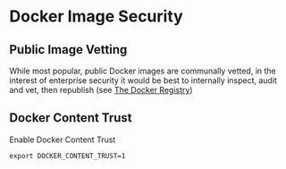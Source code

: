 Docker Image Security
===

## Public Image Vetting

While most popular, public Docker images are communally vetted, in the interest of enterprise security it would be best to internally inspect, audit and vet, then republish (see [The Docker Registry](./the-docker-registry.md))

## Docker Content Trust

Enable Docker Content Trust

```
export DOCKER_CONTENT_TRUST=1
```

